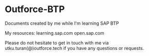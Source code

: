 # Outforce-BTP
Documents created by me while I'm learning SAP BTP

My resources: 
learning.sap.com
open.sap.com

Please do not hesitate to get in touch with me via utku.turan(@)outforce.tech if you have any questions or requests.
